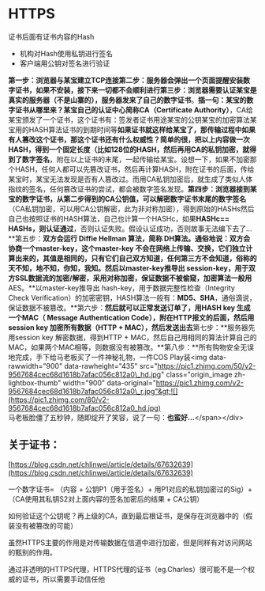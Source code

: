 # HTTPS

证书后面有证书内容的Hash

* 机构对Hash使用私钥进行签名
* 客户端用公钥对签名进行验证

**第一步：**浏览器与某宝建立TCP连接**第二步：**服务器会弹出一个页面提醒安装数字证书，如果不安装，接下来一切都不会顺利进行**第三步：**浏览器需要认证某宝是真实的服务器（不是山寨的），服务器发来了自己的**数字证书**。**插一句：某宝的数字证书从哪里来？**某宝自己的认证中心简称**CA（Certificate Authority）**，CA给某宝颁发了一个证书，这个证书有：签发者证书用途某宝的公钥某宝的加密算法某宝用的HASH算法证书的到期时间等**如果证书就这样给某宝了，那传输过程中如果有人篡改这个证书，那这个证书还有什么权威性？**简单的很，把以上内容做一次HASH，得到一个固定长度（比如128位的HASH，然后再用CA的私钥加密，就得到了**数字签名**，附在以上证书的末尾，一起传输给某宝。设想一下，如果不加密那个HASH，任何人都可以先篡改证书，然后再计算HASH，附在证书的后面，传给某宝时，某宝无法发现是否有人篡改过。而用CA私钥加密后，就生成了类似人体指纹的签名，任何篡改证书的尝试，都会被数字签名发现。**第四步：**浏览器接到某宝的数字证书，从第二步得到的CA公钥值，可以解密数字证书末尾的**数字签名**（CA私钥加密，可以用CA公钥解密，此为非对称加密），得到原始的HASHs然后自己也按照证书的HASH算法，自己也计算一个HASHc，如果**HASHc== HASHs，则认证通过**，否则认证失败。假设认证成功，否则故事无法编下去了…**第五步：**双方会运行 Diffie Hellman 算法，简称 **DH算法**。通俗地说：双方会协商一个master-key，这个master-key 不会在网络上传输、交换，它们独立计算出来的，其值是相同的，只有它们自己双方知道，任何第三方不会知道，俗称的天不知，地不知，你知，我知。然后以master-key推导出 session-key，用于双方SSL数据流的加密/解密，采用对称加密，保证数据不被偷窥，加密算法一般用**AES。**以master-key推导出 hash-key，用于数据完整性检查（Integrity Check Verification）的加密密钥，HASH算法一般有：**MD5、SHA**，通俗滴说，保证数据不被篡改。**第六步：**然后就可以正常发送订单了，用HASH key 生成一个MAC（ Message Authentication Code），附在HTTP报文的后面，然后用session key 加密所有数据（HTTP + MAC），然后发送出去**第七步：**服务器先用session key 解密数据，得到HTTP + MAC，然后自己用相同的算法计算自己的MAC，如果两个MAC相等，则数据没有被篡改。**第八步：**所有购物安全无误地完成，手下给马老板买了一件神秘礼物，一件COS Play装&lt;img data-rawwidth="900" data-rawheight="435" src="https://pic1.zhimg.com/50/v2-9567684cec68d1618b7afac056c812a0\_hd.jpg" class="origin\_image zh-lightbox-thumb" width="900" data-original="https://pic1.zhimg.com/v2-9567684cec68d1618b7afac056c812a0\_r.jpg"&gt;![](https://pic1.zhimg.com/80/v2-9567684cec68d1618b7afac056c812a0_hd.jpg)  
马老板脸僵了五秒钟，随即绽开了笑容，说了一句：**也蛮好…**&lt;/span&gt;&lt;/div&gt;

## 关于证书：

[https://blog.csdn.net/chlinwei/article/details/67632639](https://blog.csdn.net/chlinwei/article/details/67632639)

一个数字证书= （内容 + 公钥P1（用于签名）+ 用P1对应的私钥加密过的Sig）+（CA使用其私钥S2对上面内容的签名加密后的结果 + CA公钥）

如何验证这个公钥呢？再上级的CA，直到最后根证书，是保存在浏览器中的（假装没有被篡改的可能）

虽然HTTPS主要的作用是对传输数据在信道中进行加密，但是同样有对访问网站的甄别的作用。

通过非透明的HTTPS代理，HTTPS代理的证书（eg.Charles）很可能不是一个权威的证书，所以需要手动信任他

